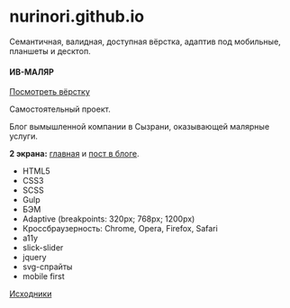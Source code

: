 # nurinori.github.io

Семантичная, валидная, доступная вёрстка, адаптив под мобильные, планшеты и десктоп.

#### ИВ-МАЛЯР

[Посмотреть вёрстку](https://nurinori.github.io/blog/)

Самостоятельный проект.

Блог вымышленной компании в Сызрани, оказывающей малярные услуги.

**2 экрана:** [главная](https://nurinori.github.io/blog/) и [пост в блоге](https://nurinori.github.io/blog/post.html).
* HTML5
* CSS3
* SCSS
* Gulp
* БЭМ
* Adaptive (breakpoints: 320px; 768px; 1200px)
* Кроссбраузерность: Chrome, Opera, Firefox, Safari
* a11y
* slick-slider
* jquery
* svg-спрайты
* mobile first

[Исходники](https://github.com/nurinori/blog)



